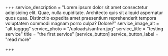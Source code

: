 +++
service_description = "Lorem ipsum dolor sit amet consectetur adipisicing elit. Quae, nulla cupiditate. Architecto quis sit aliquid aspernatur quos quas. Distinctio expedita amet praesentium reprehenderit tempora voluptatem commodi magnam porro culpa? Dolore?"
service_image_alt = "alt tagggg"
service_photo = "/uploads/sanfran.jpg"
service_title = "testing service"
title = "the first service"
[service_button]
service_button_label = "read more"

+++
